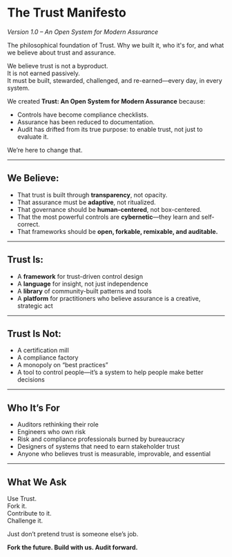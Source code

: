 # The Trust Manifesto
*Version 1.0 – An Open System for Modern Assurance*

The philosophical foundation of Trust. Why we built it, who it's for, and what we believe about trust and assurance.

We believe trust is not a byproduct.  
It is not earned passively.  
It must be built, stewarded, challenged, and re-earned—every day, in every system.

We created **Trust: An Open System for Modern Assurance** because:
- Controls have become compliance checklists.
- Assurance has been reduced to documentation.
- Audit has drifted from its true purpose: to enable trust, not just to evaluate it.

We’re here to change that.

---


## We Believe:

- That trust is built through **transparency**, not opacity.
- That assurance must be **adaptive**, not ritualized.
- That governance should be **human-centered**, not box-centered.
- That the most powerful controls are **cybernetic**—they learn and self-correct.
- That frameworks should be **open, forkable, remixable, and auditable.**

---

## Trust Is:

- A **framework** for trust-driven control design
- A **language** for insight, not just independence
- A **library** of community-built patterns and tools
- A **platform** for practitioners who believe assurance is a creative, strategic act

---

## Trust Is Not:

- A certification mill  
- A compliance factory  
- A monopoly on “best practices”  
- A tool to control people—it’s a system to help people make better decisions

---

## Who It’s For

- Auditors rethinking their role  
- Engineers who own risk  
- Risk and compliance professionals burned by bureaucracy  
- Designers of systems that need to earn stakeholder trust  
- Anyone who believes trust is measurable, improvable, and essential

---

## What We Ask

Use Trust.  
Fork it.  
Contribute to it.  
Challenge it.

Just don’t pretend trust is someone else’s job.

**Fork the future. Build with us. Audit forward.**
